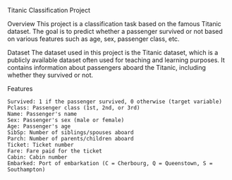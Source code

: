 Titanic Classification Project 

Overview
This project is a classification task based on the famous Titanic dataset. The goal is to predict whether a passenger survived or not based on various features such as age, sex, passenger class, etc.

Dataset
The dataset used in this project is the Titanic dataset, which is a publicly available dataset often used for teaching and learning purposes. It contains information about passengers aboard the Titanic, including whether they survived or not.

Features

    Survived: 1 if the passenger survived, 0 otherwise (target variable)
    Pclass: Passenger class (1st, 2nd, or 3rd)
    Name: Passenger's name
    Sex: Passenger's sex (male or female)
    Age: Passenger's age
    SibSp: Number of siblings/spouses aboard
    Parch: Number of parents/children aboard
    Ticket: Ticket number
    Fare: Fare paid for the ticket
    Cabin: Cabin number
    Embarked: Port of embarkation (C = Cherbourg, Q = Queenstown, S = Southampton)
